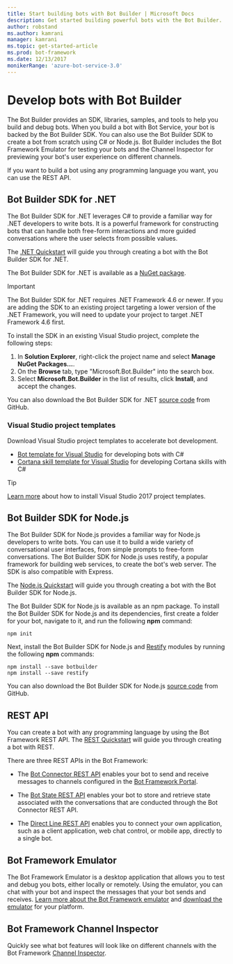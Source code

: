 ```yaml
---
title: Start building bots with Bot Builder | Microsoft Docs
description: Get started building powerful bots with the Bot Builder.
author: robstand
ms.author: kamrani
manager: kamrani
ms.topic: get-started-article
ms.prod: bot-framework
ms.date: 12/13/2017
monikerRange: 'azure-bot-service-3.0'
---
```

# Develop bots with Bot Builder



The Bot Builder provides an SDK, libraries, samples, and tools to help you build and debug bots. When you build a bot with Bot Service, your bot is backed by the Bot Builder SDK. You can also use the Bot Builder SDK to create a bot from scratch using C# or Node.js. Bot Builder includes the Bot Framework Emulator for testing your bots and the Channel Inspector for previewing your bot's user experience on different channels.

If you want to build a bot using any programming language you want, you can use the REST API.

## Bot Builder SDK for .NET
The Bot Builder SDK for .NET leverages C# to provide a familiar way for .NET developers to write bots. It is a powerful framework for constructing bots that can handle both free-form interactions and more guided conversations where the user selects from possible values. 

The [.NET Quickstart](~/dotnet/bot-builder-dotnet-quickstart.md) will guide you through creating a bot with the Bot Builder SDK for .NET.

The Bot Builder SDK for .NET is available as a [NuGet package](https://www.nuget.org/packages/Microsoft.Bot.Builder/).

> [!IMPORTANT]
> The Bot Builder SDK for .NET requires .NET Framework 4.6 or newer. If you are adding the SDK to an existing project
> targeting a lower version of the .NET Framework, you will need to update your project to target .NET Framework 4.6 first.

To install the SDK in an existing Visual Studio project, complete the following steps:

1. In **Solution Explorer**, right-click the project name and select **Manage NuGet Packages...**.
2. On the **Browse** tab, type "Microsoft.Bot.Builder" into the search box.
3. Select **Microsoft.Bot.Builder** in the list of results, click **Install**, and accept the changes.

You can also download the Bot Builder SDK for .NET [source code](https://github.com/Microsoft/BotBuilder/tree/master/CSharp) from GitHub.

### Visual Studio project templates
Download Visual Studio project templates to accelerate bot development.

* [Bot template for Visual Studio][bot-template] for developing bots with C#
* [Cortana skill template for Visual Studio][cortana-template] for developing Cortana skills with C#

> [!TIP]
> <a href="/visualstudio/ide/how-to-locate-and-organize-project-and-item-templates" target="_blank">Learn more</a> about how to install Visual Studio 2017 project templates.

## Bot Builder SDK for Node.js
The Bot Builder SDK for Node.js provides a familiar way for Node.js developers to write bots. You can use it to build a wide variety of conversational user interfaces, from simple prompts to free-form conversations. The Bot Builder SDK for Node.js uses restify, a popular framework for building web services, to create the bot's web server. The SDK is also compatible with Express. 

The [Node.js Quickstart](~/nodejs/bot-builder-nodejs-quickstart.md) will guide you through creating a bot with the Bot Builder SDK for Node.js. 

The Bot Builder SDK for Node.js is available as an npm package. 
To install the Bot Builder SDK for Node.js and its dependencies, first create a folder for your bot, navigate to it, and run the following **npm** command:

```nodejs
npm init
```

Next, install the Bot Builder SDK for Node.js and <a href="http://restify.com/" target="_blank">Restify</a> modules by running the following **npm** commands:

```nodejs
npm install --save botbuilder
npm install --save restify
```

You can also download the Bot Builder SDK for Node.js [source code](https://github.com/Microsoft/BotBuilder/tree/master/Node) from GitHub.

## REST API

You can create a bot with any programming language by using the Bot Framework REST API. The [REST Quickstart](rest-api/bot-framework-rest-connector-quickstart.md) will guide you through creating a bot with REST.

There are three REST APIs in the Bot Framework:

 - The [Bot Connector REST API][connectorAPI] enables your bot to send and receive messages to channels configured in the [Bot Framework Portal](https://dev.botframework.com/). 

- The [Bot State REST API][stateAPI] enables your bot to store and retrieve state associated with the conversations that are conducted through the Bot Connector REST API.

- The [Direct Line REST API][directLineAPI] enables you to connect your own application, such as a client application, web chat control, or mobile app, directly to a single bot.

## Bot Framework Emulator
The Bot Framework Emulator is a desktop application that allows you to test and debug you bots, either locally or remotely. Using the emulator, you can chat with your bot and inspect the messages that your bot sends and receives. [Learn more about the Bot Framework emulator](~/bot-service-debug-emulator.md) and [download the emulator](http://emulator.botframework.com) for your platform.

## Bot Framework Channel Inspector
Quickly see what bot features will look like on different channels with the Bot Framework [Channel Inspector](bot-service-channel-inspector.md).

[bot-template]: http://aka.ms/bf-bc-vstemplate
[cortana-template]: https://aka.ms/bf-cortanaskill-template


[connectorAPI]: https://docs.botframework.com/en-us/restapi/connector/#navtitle
 
[stateAPI]: https://docs.botframework.com/en-us/restapi/state/#navtitle

[directLineAPI]: https://docs.botframework.com/en-us/restapi/directline3/#navtitle

